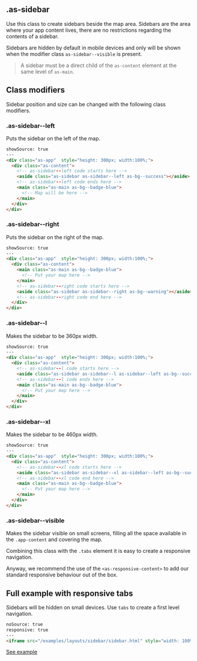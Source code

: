## .as-sidebar

Use this class to create sidebars beside the map area. Sidebars are the area where your app content lives, there are no restrictions regarding the contents of a sidebar.

Sidebars are hidden by default in mobile devices and only will be shown when the modifier class `as-sidebar--visible` is present.

> A sidebar must be a direct child of the `as-content` element at the same level of `as-main`.


## Class modifiers

Sidebar position and size can be changed with the following class modifiers.

### .as-sidebar\--left

Puts the sidebar on the left of the map.



```html
showSource: true
---
<div class="as-app"  style="height: 300px; width:100%;">
  <div class="as-content">
    <!-- as-sidebar--left code starts here -->
    <aside class="as-sidebar as-sidebar--left as-bg--success"></aside>
    <!-- as-sidebar--left code ends here -->
    <main class="as-main as-bg--badge-blue">
      <!-- Map will be here -->
    </main>
  </div>
</div>
```

### .as-sidebar\--right

Puts the sidebar on the right of the map.

```html
showSource: true
---
<div class="as-app"  style="height: 300px; width:100%;">
  <div class="as-content">
    <main class="as-main as-bg--badge-blue">
      <!-- Put your map here -->
    </main>
    <!-- as-sidebar--right code starts here -->
    <aside class="as-sidebar as-sidebar--right as-bg--warning"></aside>
    <!-- as-sidebar--right code end here -->
  </div>
</div>
```



### .as-sidebar\--l

Makes the sidebar to be 360px width.

```html
showSource: true
---
<div class="as-app"  style="height: 300px; width:100%;">
  <div class="as-content">
    <!-- as-sidebar--l code starts here -->
    <aside class="as-sidebar as-sidebar--l as-sidebar--left as-bg--success"></aside>
    <!-- as-sidebar--l code ends here -->
    <main class="as-main as-bg--badge-blue">
      <!-- Put your map here -->
    </main>
  </div>
</div>
```

### .as-sidebar\--xl

Makes the sidebar to be 460px width.

```html
showSource: true
---
<div class="as-app"  style="height: 300px; width:100%;">
  <div class="as-content">
    <!-- as-sidebar--xl code starts here -->
    <aside class="as-sidebar as-sidebar--xl as-sidebar--left as-bg--success"></aside>
    <!-- as-sidebar--xl code end here -->
    <main class="as-main as-bg--badge-blue">
      <!-- Put your map here -->
    </main>
  </div>
</div>
```


### .as-sidebar\--visible

Makes the sidebar visible on small screens, filling all the space available in the `.app-content` and covering the map.

Combining this class with the `.tabs` element it is easy to create a responsive navigation.

Anyway, we recommend the use of the `<as-responsive-content>` to add our standard responsive behaviour out of the box.


## Full example with responsive tabs

Sidebars will be hidden on small devices. Use `tabs` to create a first level navigation.

```html
noSource: true
responsive: true
---
<iframe src="/examples/layouts/sidebar/sidebar.html" style="width: 100%; height: 100%;">
```
[See example](/developers/airship/examples/#example-basic-sidebar)